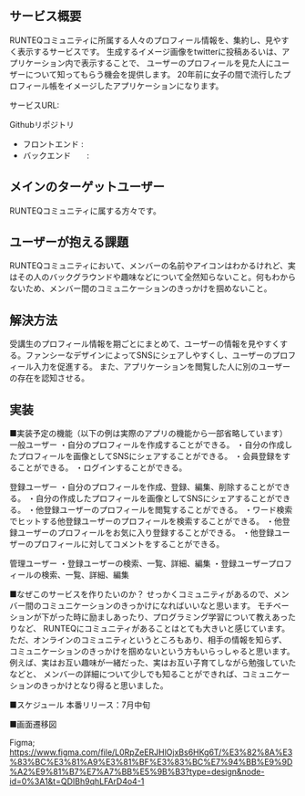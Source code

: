 ## サービス概要
RUNTEQコミュニティに所属する人々のプロフィール情報を、集約し、見やすく表示するサービスです。
生成するイメージ画像をtwitterに投稿あるいは、アプリケーション内で表示することで、
ユーザーのプロフィールを見た人にユーザーについて知ってもらう機会を提供します。
20年前に女子の間で流行したプロフィール帳をイメージしたアプリケーションになります。

サービスURL:

Githubリポジトリ
- フロントエンド  : 
- バックエンド　　:

## メインのターゲットユーザー
RUNTEQコミュニティに属する方々です。

## ユーザーが抱える課題
RUNTEQコミュニティにおいて、メンバーの名前やアイコンはわかるけれど、実はその人のバックグラウンドや趣味などについて全然知らないこと。何もわからないため、メンバー間のコミュニケーションのきっかけを掴めないこと。

## 解決方法
受講生のプロフィール情報を期ごとにまとめて、ユーザーの情報を見やすくする。ファンシーなデザインによってSNSにシェアしやすくし、ユーザーのプロフィール入力を促進する。
また、アプリケーションを閲覧した人に別のユーザーの存在を認知させる。

## 実装
■実装予定の機能（以下の例は実際のアプリの機能から一部省略しています）
一般ユーザー
・自分のプロフィールを作成することができる。
・自分の作成したプロフィールを画像としてSNSにシェアすることができる。
・会員登録をすることができる。
・ログインすることができる。

登録ユーザー
・自分のプロフィールを作成、登録、編集、削除することができる。
・自分の作成したプロフィールを画像としてSNSにシェアすることができる。
・他登録ユーザーのプロフィールを閲覧することができる。
・ワード検索でヒットする他登録ユーザーのプロフィールを検索することができる。
・他登録ユーザーのプロフィールをお気に入り登録することができる。
・他登録ユーザーのプロフィールに対してコメントをすることができる。

管理ユーザー
・登録ユーザーの検索、一覧、詳細、編集
・登録ユーザープロフィールの検索、一覧、詳細、編集

■なぜこのサービスを作りたいのか？
せっかくコミュニティがあるので、メンバー間のコミュニケーションのきっかけになればいいなと思います。
モチベーションが下がった時に励ましあったり、プログラミング学習について教えあったりなど、
RUNTEQにコミュニティがあることはとても大きいと感じています。
ただ、オンラインのコミュニティというところもあり、相手の情報を知らず、
コミュニケーションのきっかけを掴めないという方もいらっしゃると思います。
例えば、実はお互い趣味が一緒だった、実はお互い子育てしながら勉強していたなどと、
メンバーの詳細について少しでも知ることができれば、コミュニケーションのきっかけとなり得ると思いました。

■スケジュール
本番リリース：7月中旬

■画面遷移図

Figma;
https://www.figma.com/file/L0RpZeERJHlOjxBs6HKg6T/%E3%82%8A%E3%83%BC%E3%81%A9%E3%81%BF%E3%83%BC%E7%94%BB%E9%9D%A2%E9%81%B7%E7%A7%BB%E5%9B%B3?type=design&node-id=0%3A1&t=QDIBh9qhLFArD4o4-1


